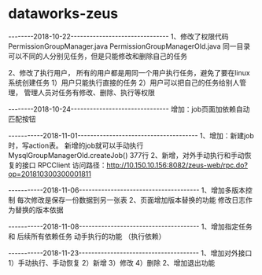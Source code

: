 # dataworks-zeus

--------2018-10-22-------------------------------
1、修改了权限代码
PermissionGroupManager.java
PermissionGroupManagerOld.java
  同一目录可以不同的人分别见任务，但是只能修改和删除自己的任务
  
2、修改了执行用户， 所有的用户都是用同一个用户执行任务，避免了要在linux系统创建任务
   1）用户只能执行直接的任务
   2）用户可以把自己的任务给别人管理， 管理人员对任务有修改、删除、执行等权限

--------2018-10-24-------------------------------
增加：job页面加依赖自动匹配按钮

-----------2018-11-01--------------------------------------
1、增加：新建job时，写action表。 新增的job就可以手动执行
      MysqlGroupManagerOld.createJob()  377行
2、新增，对外手动执行和手动恢复的接口
      RPCClient
	  访问路径：http://10.150.10.156:8082/zeus-web/rpc.do?op=201810300300001811
	  
-----------2018-11-06--------------------------------------
1、增加多版本控制
    每次修改是保存一份数据到另一张表
2、页面增加版本替换的功能
    修改日志作为替换的版本依据
	
-----------2018-11-08--------------------------------------
1、增加指定任务和 后续所有依赖任务 动手执行的功能   （执行依赖）

-----------2018-11-23--------------------------------------
1、增加对外接口
  1）手动执行、手动恢复 
  2）新增
  3）修改
  4）删除
2、增加退出功能

  
